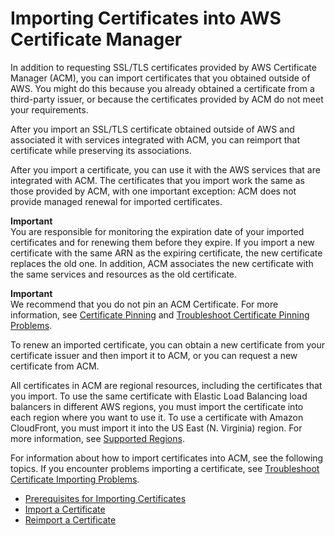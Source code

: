 # Importing Certificates into AWS Certificate Manager<a name="import-certificate"></a>

In addition to requesting SSL/TLS certificates provided by AWS Certificate Manager \(ACM\), you can import certificates that you obtained outside of AWS\. You might do this because you already obtained a certificate from a third\-party issuer, or because the certificates provided by ACM do not meet your requirements\.

After you import an SSL/TLS certificate obtained outside of AWS and associated it with services integrated with ACM, you can reimport that certificate while preserving its associations\.

After you import a certificate, you can use it with the AWS services that are integrated with ACM\. The certificates that you import work the same as those provided by ACM, with one important exception: ACM does not provide managed renewal for imported certificates\. 

**Important**  
 You are responsible for monitoring the expiration date of your imported certificates and for renewing them before they expire\. If you import a new certificate with the same ARN as the expiring certificate, the new certificate replaces the old one\. In addition, ACM associates the new certificate with the same services and resources as the old certificate\. 

**Important**  
 We recommend that you do not pin an ACM Certificate\. For more information, see [Certificate Pinning](acm-bestpractices.md#best-practices-pinning) and [Troubleshoot Certificate Pinning Problems](troubleshooting-pinning.md)\.

To renew an imported certificate, you can obtain a new certificate from your certificate issuer and then import it to ACM, or you can request a new certificate from ACM\.

All certificates in ACM are regional resources, including the certificates that you import\. To use the same certificate with Elastic Load Balancing load balancers in different AWS regions, you must import the certificate into each region where you want to use it\. To use a certificate with Amazon CloudFront, you must import it into the US East \(N\. Virginia\) region\. For more information, see [Supported Regions](acm-regions.md)\.

For information about how to import certificates into ACM, see the following topics\. If you encounter problems importing a certificate, see [Troubleshoot Certificate Importing Problems](troubleshoot-import.md)\.


+ [Prerequisites for Importing Certificates](import-certificate-prerequisites.md)
+ [Import a Certificate](import-certificate-api-cli.md)
+ [Reimport a Certificate](import-reimport.md)